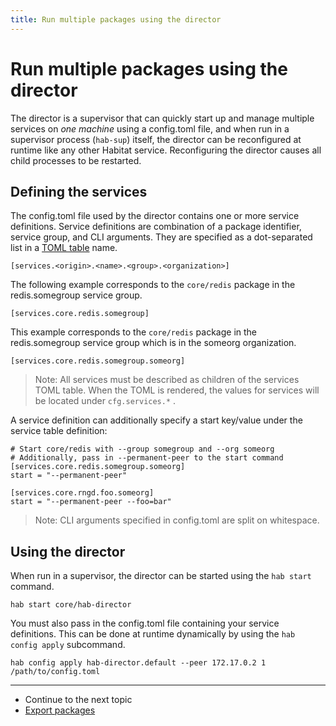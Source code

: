 ```yaml
---
title: Run multiple packages using the director
---
```


# Run multiple packages using the director
The director is a supervisor that can quickly start up and manage multiple services on _one machine_ using a config.toml file, and when run in a supervisor process (`hab-sup`) itself, the director can be reconfigured at runtime like any other Habitat service. Reconfiguring the director causes all child processes to be restarted.

## Defining the services

The config.toml file used by the director contains one or more service definitions. Service definitions are combination of a package identifier, service group, and CLI arguments. They are specified as a dot-separated list in a [TOML table](https://github.com/toml-lang/toml#table) name.

    [services.<origin>.<name>.<group>.<organization>]

The following example corresponds to the `core/redis` package in the redis.somegroup service group.

    [services.core.redis.somegroup]

This example corresponds to the `core/redis` package in the redis.somegroup service group which is in the someorg organization.

    [services.core.redis.somegroup.someorg]

> Note: All services must be described as children of the services TOML table. When the TOML is rendered, the values for services will be
located under `cfg.services.*` .

A service definition can additionally specify a start key/value under
the service table definition:

    # Start core/redis with --group somegroup and --org someorg
    # Additionally, pass in --permanent-peer to the start command
    [services.core.redis.somegroup.someorg]
    start = "--permanent-peer"

    [services.core.rngd.foo.someorg]
    start = "--permanent-peer --foo=bar"

> Note:  CLI arguments specified in config.toml are split on whitespace.

## Using the director
When run in a supervisor, the director can be started using the `hab start` command.

    hab start core/hab-director

You must also pass in the config.toml file containing your service definitions. This can be done at runtime dynamically by using the `hab config apply` subcommand.

    hab config apply hab-director.default --peer 172.17.0.2 1 /path/to/config.toml

<hr>
<ul class="main-content--link-nav">
  <li>Continue to the next topic</li>
  <li><a href="/docs/run-packages-export">Export packages</a></li>
</ul>
